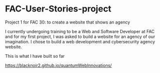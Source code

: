 # FAC-User-Stories-project
Project 1 for FAC 30: to create a website that shows an agency

I currently undergoing training to be a Web and Software Developer at FAC and for my first project, I was asked to build a website for an agency of our imagination. I chose to build a web development and cybersecurity agency website.

This is what I have built so far

https://blacknoir2.github.io/quantumWebInnovations/
